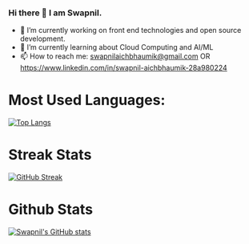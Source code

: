 ### Hi there 👋 I am Swapnil.



- 🔭 I’m currently working on front end technologies and open source development. 
- 🌱 I’m currently learning about Cloud Computing and AI/ML
- 📫 How to reach me: swapnilaichbhaumik@gmail.com OR https://www.linkedin.com/in/swapnil-aichbhaumik-28a980224


# Most Used Languages:
[![Top Langs](https://github-readme-stats.vercel.app/api/top-langs/?username=Swap-nil-2003&exclude_repo=github-readme-stats,anuraghazra.github.io&theme=dark)](https://github.com/Swap-nil-2003/github-readme-stats) 

# Streak Stats
[![GitHub Streak](https://streak-stats.demolab.com/?user=Swap-nil-2003&theme=dark)](https://git.io/streak-stats)

# Github Stats
[![Swapnil's GitHub stats](https://github-readme-stats.vercel.app/api?username=Swap-nil-2003)](https://github.com/anuraghazra/github-readme-stats)
